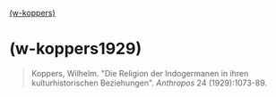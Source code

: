 [(w-koppers)]((w-koppers).md)
# (w-koppers1929)
> Koppers, Wilhelm. "Die Religion der Indogermanen in ihren kulturhistorischen Beziehungen". *Anthropos* 24 (1929):1073-89.